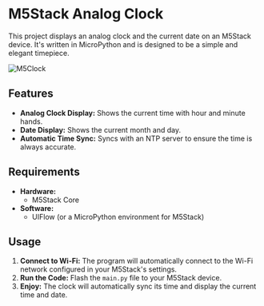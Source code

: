 # M5Stack Analog Clock

This project displays an analog clock and the current date on an M5Stack device. It's written in MicroPython and is designed to be a simple and elegant timepiece.

![M5Clock](https://user-images.githubusercontent.com/46389417/184781783-b0686b98-c360-4c8b-a708-02de42f82d81.jpeg)

## Features

*   **Analog Clock Display:** Shows the current time with hour and minute hands.
*   **Date Display:** Shows the current month and day.
*   **Automatic Time Sync:** Syncs with an NTP server to ensure the time is always accurate.

## Requirements

*   **Hardware:**
    *   M5Stack Core
*   **Software:**
    *   UIFlow (or a MicroPython environment for M5Stack)

## Usage

1.  **Connect to Wi-Fi:** The program will automatically connect to the Wi-Fi network configured in your M5Stack's settings.
2.  **Run the Code:** Flash the `main.py` file to your M5Stack device.
3.  **Enjoy:** The clock will automatically sync its time and display the current time and date.

